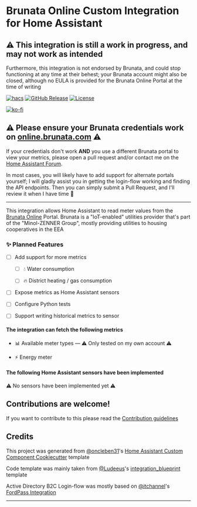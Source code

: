 # Brunata Online Custom Integration for Home Assistant

## ⚠️ This integration is still a work in progress, and may not work as intended

Furthermore, this integration is not endorsed by Brunata, and could stop functioning at any time at their behest; your Brunata account might also be closed, although no EULA is provided for the Brunata Online Portal at the time of writing

[![hacs][hacsbadge]][hacs]
[![GitHub Release][releases-shield]][releases]
[![License][license-shield]](LICENSE)

<!-- Sponsors -->

[![ko-fi][kofi_badge]](https://ko-fi.com/X8X3205KS)

## ⚠️ Please ensure your Brunata credentials work on [online.brunata.com][brunata] ⚠️

If your credentials don't work **AND** you use a different Brunata portal to view your metrics, please open a pull request and/or contact me on the [Home Assistant Forum][ha_profile].

In most cases, you will likely have to add support for alternate portals yourself; I will gladly assist you in getting the login-flow working and finding the API endpoints. Then you can simply submit a Pull Request, and I'll review it when I have time 🙂

---

This integration allows Home Assistant to read meter values from the [Brunata Online][brunata] Portal.
Brunata is a "IoT-enabled" utilities provider that's part of the "Minol-ZENNER Group", mostly providing utilities to housing cooperatives in the EEA

### ✨ Planned Features

- [ ] Add support for more metrics

  - [ ] 💧 Water consumption

  - [ ] 🔥 District heating / gas consumption

- [ ] Expose metrics as Home Assistant sensors

- [ ] Configure Python tests

- [ ] Support writing historical metrics to sensor

#### The integration can fetch the following metrics

- 📊 Available meter types — ⚠️ Only tested on my own account ⚠️

- ⚡ Energy meter

#### The following Home Assistant sensors have been implemented

⚠️ No sensors have been implemented yet ⚠️

## Contributions are welcome!

If you want to contribute to this please read the [Contribution guidelines](CONTRIBUTING.md)

## Credits

This project was generated from [@oncleben31](https://github.com/oncleben31)'s [Home Assistant Custom Component Cookiecutter][custom_component] template

Code template was mainly taken from [@Ludeeus](https://github.com/ludeeus)'s [integration_blueprint][integration_blueprint] template

Active Directory B2C Login-flow was mostly based on [@itchannel](https://github.com/itchannel)'s [FordPass Integration][fordpass]

---

[brunata]: https://online.brunata.com
[custom_component]: https://github.com/oncleben31/cookiecutter-homeassistant-custom-component
[integration_blueprint]: https://github.com/custom-components/integration_blueprint
[fordpass]: https://github.com/itchannel/fordpass-ha
[ha_profile]: https://community.home-assistant.io/u/YukiElectronics
[kofi_badge]: https://ko-fi.com/img/githubbutton_sm.svg
[hacs]: https://hacs.xyz
[hacsbadge]: https://img.shields.io/badge/HACS-Custom-orange.svg?style=for-the-badge
[license-shield]: https://img.shields.io/github/license/YukiElectronics/ha-brunata.svg?style=for-the-badge
[releases-shield]: https://img.shields.io/github/release/YukiElectronics/ha-brunata.svg?style=for-the-badge
[releases]: https://github.com/YukiElectronics/ha-brunata/releases
